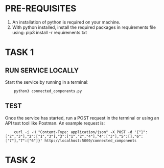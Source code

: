 
# PRE-REQUISITES
1. An installation of python is required on your machine. 
2. With python installed, install the required packages in requirements file using:
    pip3 install -r requirements.txt 

# TASK 1
## RUN SERVICE LOCALLY 
Start the service by running in a terminal:
```
    python3 connected_components.py 
```
## TEST
Once the service has started, run a POST request in the terminal or using an API test tool like Postman. An example request is:
```
    curl -i -H "Content-Type: application/json" -X POST -d '{"1":["2","3"],"2":["1","3"],"3":["1","2","4"],"4":["3"],"5":[],"6":["7"],"7":["6"]}' http://localhost:5000/connected_components
```

# TASK 2
